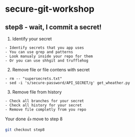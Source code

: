 # secure-git-workshop

## step8 - wait, I commit a secret!

1. Identify your secret
```
- Identify secrets that you app uses
- You can use grep and patterns
- Look manualy inside your repo for them
- Or you can use shhgit and trufflehog 
```

2. Remove file or file contens with secret
```
- rm -- "supersecrets.txt"
- sed -i 's/secure-password/API_SECRET/g' get_wheather.py
```

3. Remove file from history
```
- Check all branches for your secret
- Check all history for your secret
- Remove file completly from you repo
```

Your done 👍 move to step 8
```bash
git checkout step8
```
